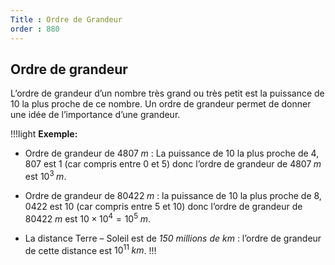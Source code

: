 ```yaml
---
Title : Ordre de Grandeur
order : 880
---
```


## Ordre de grandeur

L’ordre de grandeur d’un nombre très grand ou très petit est la
puissance de $10$ la plus proche de ce nombre. Un ordre de grandeur
permet de donner une idée de l’importance d’une grandeur.

!!!light **Exemple:**

* Ordre de grandeur de $4 807\;  m$ : La puissance de 10 la plus
  proche de $4,807$ est $1$ (car compris entre $0$ et $5$) donc
  l’ordre de grandeur de $4807 \; m$ est $10^{3} \; m$.
  
* Ordre de grandeur de $80 422 \; m$ : la puissance de $10$ la plus
  proche de $8,0422$ est $10$ (car compris entre 5 et 10) donc
  l’ordre de grandeur de $80 422 \; m$ est
  $10\times 10^{4} = 10^{5} \; m$.

* La distance Terre – Soleil est de *150 millions de km* : l’ordre de
  grandeur de cette distance est $10^{11} \; km$.
!!!
